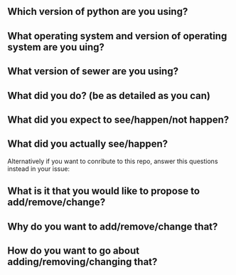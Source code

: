 ## Which version of python are you using?

## What operating system and version of operating system are you uing?

## What version of sewer are you using?

## What did you do? (be as detailed as you can)

## What did you expect to see/happen/not happen?

## What did you actually see/happen?                                            


Alternatively if you want to conribute to this repo, answer this questions instead in your issue:                    

## What is it that you would like to propose to add/remove/change?

## Why do you want to add/remove/change that?

## How do you want to go about adding/removing/changing that?
